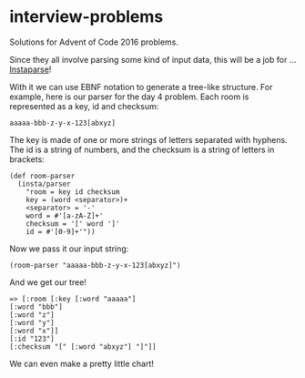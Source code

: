 # interview-problems

Solutions for Advent of Code 2016 problems.

Since they all involve parsing some kind of input data, this will be a job for ... [Instaparse](https://github.com/Engelberg/instaparse)!

With it we can use EBNF notation to generate a tree-like structure. For example, here is our parser for the day 4 problem.
Each room is represented as a key, id and checksum:

    aaaaa-bbb-z-y-x-123[abxyz]

The key is made of one or more strings of letters separated with hyphens.
The id is a string of numbers, and the checksum is a string of letters in brackets:
  
    (def room-parser
      (insta/parser
        "room = key id checksum
        key = (word <separator>)+
        <separator> = '-'
        word = #'[a-zA-Z]+'
        checksum = '[' word ']'
        id = #'[0-9]+'"))
        
  Now we pass it our input string:

    (room-parser "aaaaa-bbb-z-y-x-123[abxyz]")
    
And we get our tree!
  
    => [:room [:key [:word "aaaaa"]
    [:word "bbb"]
    [:word "z"]
    [:word "y"]
    [:word "x"]]
    [:id "123"]
    [:checksum "[" [:word "abxyz"] "]"]]

We can even make a pretty little chart!
